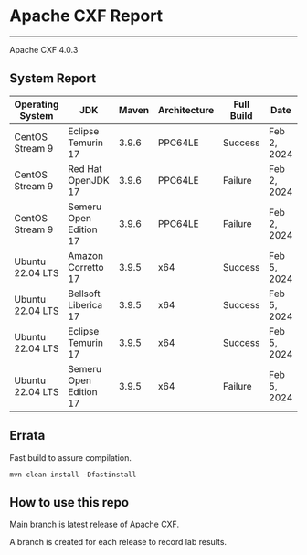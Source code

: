 # Apache CXF Report
--- 

Apache CXF 4.0.3

## System Report

| Operating System    | JDK       | Maven | Architecture | Full Build | Date  |
|---------------------|-----------|-------|--------------|------------|-------|
| CentOS Stream 9         | Eclipse Temurin 17  | 3.9.6 | PPC64LE      | Success | Feb 2, 2024 |
| CentOS Stream 9         | Red Hat OpenJDK 17  | 3.9.6 | PPC64LE      | Failure | Feb 2, 2024 |
| CentOS Stream 9         | Semeru Open Edition 17  | 3.9.6 | PPC64LE  | Failure | Feb 2, 2024 |
| Ubuntu 22.04 LTS        | Amazon Corretto 17  | 3.9.5 | x64      | Success | Feb 5, 2024 |
| Ubuntu 22.04 LTS        | Bellsoft Liberica 17  | 3.9.5 | x64      | Success | Feb 5, 2024 |
| Ubuntu 22.04 LTS        | Eclipse Temurin 17  | 3.9.5 | x64      | Success | Feb 5, 2024 |
| Ubuntu 22.04 LTS        | Semeru Open Edition 17  | 3.9.5 | x64      | Failure | Feb 5, 2024 |



## Errata


Fast build to assure compilation. 
```
mvn clean install -Dfastinstall
```

## How to use this repo

Main branch is latest release of Apache CXF.

A branch is created for each release to record lab results.
